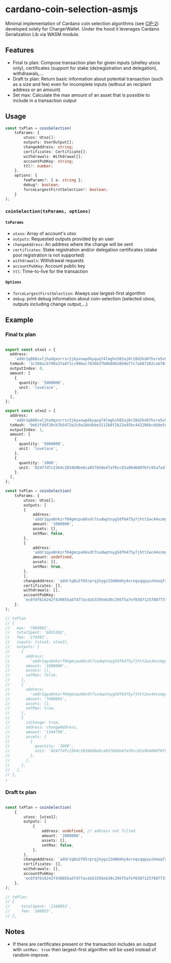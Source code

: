# cardano-coin-selection-asmjs

Minimal implementation of Cardano coin selection algorithms (see [CIP-2](https://cips.cardano.org/cips/cip2/)) developed solely for ChargerWallet.
Under the hood it leverages Cardano Serialization Lib via WASM module.

## Features

- Final tx plan: Compose transaction plan for given inputs (shelley utxos only), certificates (support for stake (de)registration and delegation), withdrawals,...
- Draft tx plan: Return basic information about potential transaction (such as a size and fee) even for incomplete inputs (without an recipient address or an amount)
- Set max: Calculate the max amount of an asset that is possible to include in a transaction output

## Usage

```typescript
const txPlan = coinSelection(
	txParams: {
        utxos: Utxo[];
        outputs: UserOutput[];
        changeAddress: string;
        certificates: Certificate[];
        withdrawals: Withdrawal[];
        accountPubKey: string;
        ttl?: number;
    },
	options: {
        feeParams?: { a: string };
        debug?: boolean;
        forceLargestFirstSelection?: boolean;
	}
);
```

### `coinSelection(txParams, options)`

#### `txParams`

- `utxos`: Array of account's utxo
- `outputs`: Requested outputs provided by an user
- `changeAddress`: An address where the change will be sent
- `certificates`: Stake registration and/or delegation certificates (stake pool registration is not supported)
- `withdrawals`: Withdrawal requests
- `accountPubKey`: Account public key
- `ttl`: Time-to-live for the transaction

#### `Options`

- `forceLargestFirstSelection`: Always use largest-first algorithm
- `debug`: print debug information about coin-selection (selected utxos, outputs including change output,...)

## Example

### Final tx plan

```typescript

export const utxo1 = {
  address:
    'addr1q860vxljhadqxnrrsr2j6yxnwpdkyquq74lmghx502aj0r28d2kd47hsre5v9urjyu8s0ryk38dxzw0t5jesncw4v90sp0878u',
  txHash: '3c388acb799a37a4f1cc99bec7626637b0b80626b9ef7c7a687282cab701178d',
  outputIndex: 0,
  amount: [
    {
      quantity: '5000000',
      unit: 'lovelace',
    },
  ],
};

export const utxo2 = {
  address:
    'addr1q860vxljhadqxnrrsr2j6yxnwpdkyquq74lmghx502aj0r28d2kd47hsre5v9urjyu8s0ryk38dxzw0t5jesncw4v90sp0878u',
  txHash: '9e63fddf20cb7b5472e2c9a1bb4bbe3112b8f2b22e45bc441206bcddde5c58a0',
  outputIndex: 1,
  amount: [
    {
      quantity: '5000000',
      unit: 'lovelace',
    },
    {
      quantity: '1000',
      unit: '02477d7c23b4c2834b0be8ca8578dde47af0cc82a964688f6fc95a7a47524943',
    },
  ],
};

const txPlan = coinSelection(
	txParams: {
        utxos: Utxo[];
        outputs: [
        {
            address:
            'addr1qya0nkzrf04gmcpu66vdt7sudwptnyg5df6475y7jhtt2wc44vzmgrfy6wwf69xlaszdslksw8evveyykw4c82eavq7sx29tlc',
            amount: '1000000',
            assets: [],
            setMax: false,
        },
        {
            address:
            'addr1qya0nkzrf04gmcpu66vdt7sudwptnyg5df6475y7jhtt2wc44vzmgrfy6wwf69xlaszdslksw8evveyykw4c82eavq7sx29tlc',
            amount: undefined,
            assets: [],
            setMax: true,
        },
        ],
        changeAddress: `addr1q8u2f05rprqjhygz22m06mhy4xrnqvqqpyuzhmxqfxnwvxz8d2kd47hsre5v9urjyu8s0ryk38dxzw0t5jesncw4v90s22tk0f`,
        certificates: [],
        withdrawals: [],
        accountPubKey:
        'ec8fdf616242f430855ad7477acda53395eb30c295f5a7ef038712578877375b5a2f00353c9c5cc88c7ff18e71dc08724d90fc238213b789c0b02438e336be07',
    },
);

// txPlan
// {
//   max: '7480901',
//   totalSpent: '8655202',
//   fee: '174301',
//   inputs: [utxo1, utxo2],
//   outputs: [
//     {
//       address:
//         'addr1qya0nkzrf04gmcpu66vdt7sudwptnyg5df6475y7jhtt2wc44vzmgrfy6wwf69xlaszdslksw8evveyykw4c82eavq7sx29tlc',
//       amount: '1000000',
//       assets: [],
//       setMax: false,
//     },
//     {
//       address:
//         'addr1qya0nkzrf04gmcpu66vdt7sudwptnyg5df6475y7jhtt2wc44vzmgrfy6wwf69xlaszdslksw8evveyykw4c82eavq7sx29tlc',
//       amount: '7480901',
//       assets: [],
//       setMax: true,
//     },
//     {
//       isChange: true,
//       address: changeAddress,
//       amount: '1344798',
//       assets: [
//         {
//           quantity: '1000',
//           unit: '02477d7c23b4c2834b0be8ca8578dde47af0cc82a964688f6fc95a7a47524943',
//         },
//       ],
//     },
//   ],
// },
;
```

### Draft tx plan

```typescript

const txPlan = coinSelection(
	{
        utxos: [utxo1];
        outputs: [
            {
                address: undefined, // address not filled
                amount: '2000000',
                assets: [],
                setMax: false,
            },
        ],
        changeAddress: `addr1q8u2f05rprqjhygz22m06mhy4xrnqvqqpyuzhmxqfxnwvxz8d2kd47hsre5v9urjyu8s0ryk38dxzw0t5jesncw4v90s22tk0f`,
        certificates: [],
        withdrawals: [],
        accountPubKey:
        'ec8fdf616242f430855ad7477acda53395eb30c295f5a7ef038712578877375b5a2f00353c9c5cc88c7ff18e71dc08724d90fc238213b789c0b02438e336be07',
    },
);

// txPlan:
// {
//     totalSpent: '2168053',
//     fee: '168053',
// },

```

## Notes

- If there are certificates present or the transaction includes an output with `setMax: true` then largest-first algorithm will be used instead of random-improve.

